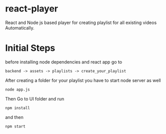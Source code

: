 # react-player
React and Node js based player for creating playlist for all existing videos Automatically.

# Initial Steps
before installing node dependencies and react app go to
```
backend -> assets -> playlists -> create_your_playlist
```
After creating a folder for your playlist
you have to start node server as well

```
node app.js
```

Then Go to UI folder and run
```
npm install
```
and then
```
npm start
```
